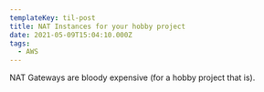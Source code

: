```yaml
---
templateKey: til-post
title: NAT Instances for your hobby project
date: 2021-05-09T15:04:10.000Z
tags:
  - AWS
---
```


NAT Gateways are bloody expensive (for a hobby project that is).
